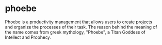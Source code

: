 # phoebe

Phoebe is a productivity management that allows users to create projects and organize the processes of their task. The reason behind the meaning of the name comes from greek mythology, "Phoebe", a Titan Goddess of Intellect and Prophecy.

